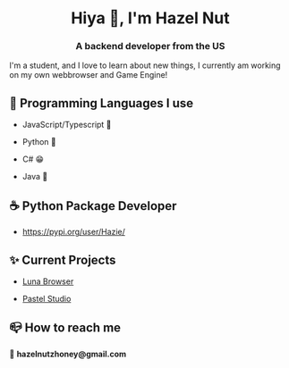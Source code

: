<h1 align="center">Hiya 👋, I'm Hazel Nut</h1>
<h3 align="center">A backend developer from the US</h3>
<p align="left">I'm a student, and I love to learn about new things, I currently am working on my own webbrowser and Game Engine!</p>
<h2>🩷 Programming Languages I use</h2>

- JavaScript/Typescript 🩵

- Python 🤪

- C# 😁

- Java 🫤

<h2>☕ Python Package Developer</h2>

- https://pypi.org/user/Hazie/

<h2>✨ Current Projects</h2>

- [Luna Browser](https://www.lunabrowser.com)

- [Pastel Studio](https://pastelstudio.net/)

<h2>📪 How to reach me</h2>
💌 <strong>hazelnutzhoney@gmail.com</strong>
